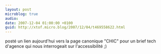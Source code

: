 ```yaml
---
layout: post
microblog: true
audio: 
date: 2007-12-04 01:00:00 +0100
guid: http://xtof.micro.blog/2007/12/04/t469558622.html
---
```

posté un lien aujourd'hui vers la page canonique "CHIC" pour un brief tech d'agence qui nous interrogeait sur l'accessibilité ;)
